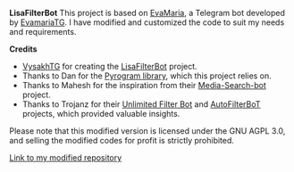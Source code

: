 **LisaFilterBot**
This project is based on [EvaMaria](https://github.com/EvaMariaTG/EvaMaria), a Telegram bot developed by [EvamariaTG](https://github.com/EvamariaTG). I have modified and customized the code to suit my needs and requirements.

**Credits**
- [VysakhTG](https://github.com/VysakhTG) for creating the [LisaFilterBot](https://github.com/VysakhTG/LisaFilterBot) project.
- Thanks to Dan for the [Pyrogram library](https://github.com/pyrogram/pyrogram), which this project relies on.
- Thanks to Mahesh for the inspiration from their [Media-Search-bot](https://github.com/Mahesh0253/Media-Search-bot) project.
- Thanks to Trojanz for their [Unlimited Filter Bot](https://github.com/TroJanzHEX/Unlimited-Filter-Bot) and [AutoFilterBoT](https://github.com/trojanzhex/au) projects, which provided valuable insights.

Please note that this modified version is licensed under the GNU AGPL 3.0, and selling the modified codes for profit is strictly prohibited.

[Link to my modified repository](https://github.com/VysakhTG/LisaFilterBot)

